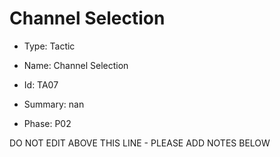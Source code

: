 # Channel Selection

* Type: Tactic

* Name: Channel Selection

* Id: TA07

* Summary: nan

* Phase: P02

DO NOT EDIT ABOVE THIS LINE - PLEASE ADD NOTES BELOW